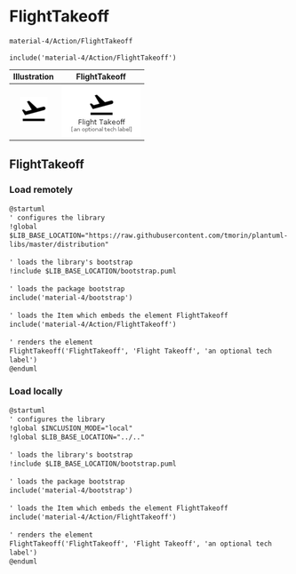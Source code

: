 # FlightTakeoff


```text
material-4/Action/FlightTakeoff
```

```text
include('material-4/Action/FlightTakeoff')
```



| Illustration | FlightTakeoff |
| :---: | :---: |
| ![illustration for Illustration](../../material-4/Action/FlightTakeoff.png) | ![illustration for FlightTakeoff](../../material-4/Action/FlightTakeoff.Local.png) |




## FlightTakeoff

### Load remotely
```plantuml
@startuml
' configures the library
!global $LIB_BASE_LOCATION="https://raw.githubusercontent.com/tmorin/plantuml-libs/master/distribution"

' loads the library's bootstrap
!include $LIB_BASE_LOCATION/bootstrap.puml

' loads the package bootstrap
include('material-4/bootstrap')

' loads the Item which embeds the element FlightTakeoff
include('material-4/Action/FlightTakeoff')

' renders the element
FlightTakeoff('FlightTakeoff', 'Flight Takeoff', 'an optional tech label')
@enduml
```

### Load locally
```plantuml
@startuml
' configures the library
!global $INCLUSION_MODE="local"
!global $LIB_BASE_LOCATION="../.."

' loads the library's bootstrap
!include $LIB_BASE_LOCATION/bootstrap.puml

' loads the package bootstrap
include('material-4/bootstrap')

' loads the Item which embeds the element FlightTakeoff
include('material-4/Action/FlightTakeoff')

' renders the element
FlightTakeoff('FlightTakeoff', 'Flight Takeoff', 'an optional tech label')
@enduml
```

